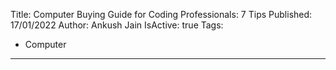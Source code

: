 Title: Computer Buying Guide for Coding Professionals: 7 Tips
Published: 17/01/2022
Author: Ankush Jain
IsActive: true
Tags:
  - Computer
---
